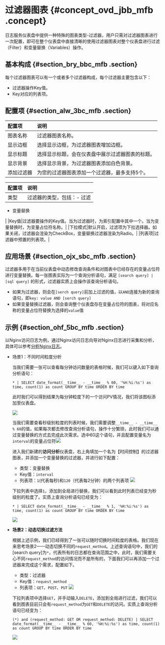 # 过滤器图表 {#concept_ovd_jbb_mfb .concept}

日志服务仪表盘中提供一种特殊的图表类型-过滤器，用户只需对过滤器图表进行一次配置，即可在整个仪表盘中直接清晰的使用过滤器图表对整个仪表盘进行过滤（Filter）和变量替换（Variables）操作。

## 基本构成 {#section_bry_bbc_mfb .section}

每个过滤器图表可以有一个或者多个过滤器构成，每个过滤器主要包含以下：

-   过滤器操作Key值。
-   Key对应的列表项。

## 配置项 {#section_alw_3bc_mfb .section}

|配置项|说明|
|:--|:-|
|图表名称|过滤器图表名称。|
|显示边框|选择显示边框，为过滤器图表增加边框。|
|显示标题|选择显示标题，会在仪表盘中展示过滤器图表的标题。|
|显示背景|选择显示背景，为过滤器图表添加白色背景。|
|添加过滤器|为您的过滤器图表添加一个过滤器，最多支持5个。|

|配置项|说明|
|:--|:-|
|类型|过滤器的类型，包括：-   过滤
-   变量替换

|
|Key值|过滤器要操作的Key值。当为过滤器时，为索引配置中其中一个。当为变量替换时，为变量占位符名称。|
|下拉模式|默认开启，过滤项为下拉选择器。如果关闭，过滤器会渲染为CheckBox，变量替换过滤器渲染为Radio。|
|列表项|过滤器中预置的列表项。|

## 应用场景 {#section_ojx_sbc_mfb .section}

过滤器多用于在当前仪表盘中动态修改查询条件和对图表中已经存在的变量占位符进行变量替换。每一张图表实际为一个查询分析语句，满足 `[search query] | [sql query]` 的形式，过滤器实质上会操作该查询分析语句。

-   如果为过滤器，则会在`[serch query]`前加上过滤的值，以`AND`连接为新的查询语句，即`key: value AND [serch query]`
-   如果变量替换过滤器，则会查询整个仪表盘存在变量占位符的图表，将对应名称的变量占位符替换为选择的`value`值

## 示例 {#section_ohf_5bc_mfb .section}

以Nginx访问日志为例，通过Nginx访问日志向导对Nginx日志进行采集和分析，具体可以参考[分析Nginx日志](https://help.aliyun.com/document_detail/56728.html)。

-   场景1：不同时间粒度分析

    当我们需要一张可以查看每分钟访问数量的表格时候，我们可以键入如下查询分析语句：

    ```
    * | SELECT date_format(__time__ - __time__ % 60, '%H:%i:%s') as time, count(1) as count GROUP BY time ORDER BY time
    ```

    此时我们可以得到结果为每分钟粒度下的一个访问PV情况，我们将该图标添加至仪表盘。

    ![](http://static-aliyun-doc.oss-cn-hangzhou.aliyuncs.com/assets/img/23712/153961220213756_zh-CN.png)

    当我们需要查看秒级别粒度的列表时候，我们需要调整`__time__ - __time__ % 60`的值，如果每次都去修改查询分析语句，操作十分繁琐，此时我们可以通过变量替换的方式去完成此次需求。选中60这个语句，并且配置变量名为`interval`的变量占位符![](http://static-aliyun-doc.oss-cn-hangzhou.aliyuncs.com/assets/img/23712/153961220213757_zh-CN.png)

    进入我们新建的**访问分析**仪表盘，右上角填加一个名为【时间控制】的过滤器图表，并添加一个变量替换的过滤器，并进行如下配置：

    -   类型：变量替换
    -   Key值：`interval`
    -   列表项：`1`\(代表每秒\)和`120`（代表每2分钟）的两个列表项
    ![](http://static-aliyun-doc.oss-cn-hangzhou.aliyuncs.com/assets/img/23712/153961220313758_zh-CN.png)

    下拉列表中选择`1`，添加到全局进行替换，我们可以看到此时列表已经变为秒级别的粒度了。实质上查询分析语句已经变为：

    ```
    * | SELECT date_format(__time__ - __time__ % 1, '%H:%i:%s') as time, count(1) as count GROUP BY time ORDER BY time 
    ```

    ![](http://static-aliyun-doc.oss-cn-hangzhou.aliyuncs.com/assets/img/23712/153961220313759_zh-CN.png)

-   **场景2：动态切换过滤方法**

    根据上述示例，我们已经得到了一张可以随时切换时间粒度的表格。我们现在来思考场景2——动态切换不同的`request_method`。上述查询语句中，我们的\[search query\]为`*`，代表所有的日志都在查询范围之中，此时，我们需要关心不同`request_method`的访问情况而不是所有的，下面我们可以再添加一个过滤器来完成这个需求，配置如下。

    -   类型：过滤器
    -   Key值：`request_method`
    -   列表项：`GET`、`POST`、`PUT`
    ![](http://static-aliyun-doc.oss-cn-hangzhou.aliyuncs.com/assets/img/23712/153961220313760_zh-CN.png)

    下拉列表项中选择`GET`，并手动输入`DELETE`，添加到全局进行过滤，我们可以看到图表目前只会有`request_method`为`GET`和`DELETE`的访问。实质上查询分析语句已经变为：

    ```
    (*) and (request_method: GET OR request_method: DELETE) | SELECT date_format(__time__ - __time__ % 60, '%H:%i:%s') as time, count(1) as count GROUP BY time ORDER BY time 
    ```

    ![](http://static-aliyun-doc.oss-cn-hangzhou.aliyuncs.com/assets/img/23712/153961220313761_zh-CN.png)


